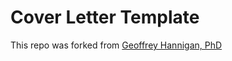 # Cover Letter Template

This repo was forked from [Geoffrey Hannigan, PhD](https://github.com/Microbiology/Helpful_Lab_Materials)
